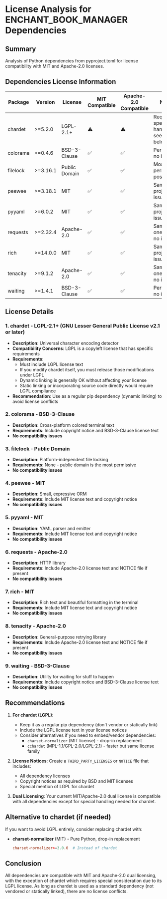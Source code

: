 # License Analysis for ENCHANT_BOOK_MANAGER Dependencies

## Summary

Analysis of Python dependencies from pyproject.toml for license compatibility with MIT and Apache-2.0 licenses.

## Dependencies License Information

| Package | Version | License | MIT Compatible | Apache-2.0 Compatible | Notes |
|---------|---------|---------|----------------|----------------------|-------|
| chardet | >=5.2.0 | LGPL-2.1+ | ⚠️ | ⚠️ | Requires special handling - see notes below |
| colorama | >=0.4.6 | BSD-3-Clause | ✅ | ✅ | Permissive, no issues |
| filelock | >=3.16.1 | Public Domain | ✅ | ✅ | Most permissive possible |
| peewee | >=3.18.1 | MIT | ✅ | ✅ | Same as project, no issues |
| pyyaml | >=6.0.2 | MIT | ✅ | ✅ | Same as project, no issues |
| requests | >=2.32.4 | Apache-2.0 | ✅ | ✅ | Same as one option, no issues |
| rich | >=14.0.0 | MIT | ✅ | ✅ | Same as project, no issues |
| tenacity | >=9.1.2 | Apache-2.0 | ✅ | ✅ | Same as one option, no issues |
| waiting | >=1.4.1 | BSD-3-Clause | ✅ | ✅ | Permissive, no issues |

## License Details

### 1. **chardet** - LGPL-2.1+ (GNU Lesser General Public License v2.1 or later)
- **Description**: Universal character encoding detector
- **Compatibility Concerns**: LGPL is a copyleft license that has specific requirements
- **Requirements**:
  - Must include LGPL license text
  - If you modify chardet itself, you must release those modifications under LGPL
  - Dynamic linking is generally OK without affecting your license
  - Static linking or incorporating source code directly would require LGPL compliance
- **Recommendation**: Use as a regular pip dependency (dynamic linking) to avoid license conflicts

### 2. **colorama** - BSD-3-Clause
- **Description**: Cross-platform colored terminal text
- **Requirements**: Include copyright notice and BSD-3-Clause license text
- **No compatibility issues**

### 3. **filelock** - Public Domain
- **Description**: Platform-independent file locking
- **Requirements**: None - public domain is the most permissive
- **No compatibility issues**

### 4. **peewee** - MIT
- **Description**: Small, expressive ORM
- **Requirements**: Include MIT license text and copyright notice
- **No compatibility issues**

### 5. **pyyaml** - MIT
- **Description**: YAML parser and emitter
- **Requirements**: Include MIT license text and copyright notice
- **No compatibility issues**

### 6. **requests** - Apache-2.0
- **Description**: HTTP library
- **Requirements**: Include Apache-2.0 license text and NOTICE file if present
- **No compatibility issues**

### 7. **rich** - MIT
- **Description**: Rich text and beautiful formatting in the terminal
- **Requirements**: Include MIT license text and copyright notice
- **No compatibility issues**

### 8. **tenacity** - Apache-2.0
- **Description**: General-purpose retrying library
- **Requirements**: Include Apache-2.0 license text and NOTICE file if present
- **No compatibility issues**

### 9. **waiting** - BSD-3-Clause
- **Description**: Utility for waiting for stuff to happen
- **Requirements**: Include copyright notice and BSD-3-Clause license text
- **No compatibility issues**

## Recommendations

1. **For chardet (LGPL)**:
   - Keep it as a regular pip dependency (don't vendor or statically link)
   - Include the LGPL license text in your license notices
   - Consider alternatives if you need to embed/vendor dependencies:
     - `charset-normalizer` (MIT license) - drop-in replacement
     - `cchardet` (MPL-1.1/GPL-2.0/LGPL-2.1) - faster but same license family

2. **License Notices**: Create a `THIRD_PARTY_LICENSES` or `NOTICE` file that includes:
   - All dependency licenses
   - Copyright notices as required by BSD and MIT licenses
   - Special mention of LGPL for chardet

3. **Dual Licensing**: Your current MIT/Apache-2.0 dual license is compatible with all dependencies except for special handling needed for chardet.

## Alternative to chardet (if needed)

If you want to avoid LGPL entirely, consider replacing chardet with:
- **charset-normalizer** (MIT) - Pure Python, drop-in replacement
  ```toml
  charset-normalizer>=3.0.0  # Instead of chardet
  ```

## Conclusion

All dependencies are compatible with MIT and Apache-2.0 dual licensing, with the exception of chardet which requires special consideration due to its LGPL license. As long as chardet is used as a standard dependency (not vendored or statically linked), there are no license conflicts.

